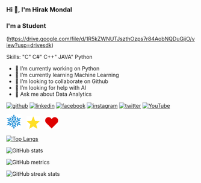 ### Hi 👋, I'm Hirak Mondal
### I'm a Student 

(https://drive.google.com/file/d/1R5kZWNUTJszthOzps7r84AobNQDuGjiO/view?usp=drivesdk)



Skills: "C" C#" C++" JAVA" Python

- 🔭 I’m currently working on Python 
- 🌱 I’m currently learning Machine Learning 
- 👯 I’m looking to collaborate on Github 
- 🤔 I’m looking for help with AI 
- 💬 Ask me about Data Analytics 


[<img src='https://cdn.jsdelivr.net/npm/simple-icons@3.0.1/icons/github.svg' alt='github' height='40'>](https://github.com/Hirak46)  [<img src='https://cdn.jsdelivr.net/npm/simple-icons@3.0.1/icons/linkedin.svg' alt='linkedin' height='40'>](https://www.linkedin.com/in/https://www.linkedin.com/in/hirak-mondal-94b651213//)  [<img src='https://cdn.jsdelivr.net/npm/simple-icons@3.0.1/icons/facebook.svg' alt='facebook' height='40'>](https://www.facebook.com/https://www.facebook.com/HirakMondal46)  [<img src='https://cdn.jsdelivr.net/npm/simple-icons@3.0.1/icons/instagram.svg' alt='instagram' height='40'>](https://www.instagram.com/https://www.instagram.com/hirak__mondal__//)  [<img src='https://cdn.jsdelivr.net/npm/simple-icons@3.0.1/icons/twitter.svg' alt='twitter' height='40'>](https://twitter.com/@hirak_46)  [<img src='https://cdn.jsdelivr.net/npm/simple-icons@3.0.1/icons/youtube.svg' alt='YouTube' height='40'>](https://www.youtube.com/channel/https://www.youtube.com/channel/UCMKvWhePXac7bpVYVHNf0LQ)  

<a href='https://archiveprogram.github.com/'><img src='https://raw.githubusercontent.com/acervenky/animated-github-badges/master/assets/acbadge.gif' width='40' height='40'></a> <a href='https://stars.github.com/'><img src='https://raw.githubusercontent.com/acervenky/animated-github-badges/master/assets/starbadge.gif' width='35' height='35'></a> <a href='https://docs.github.com/en/github/supporting-the-open-source-community-with-github-sponsors'><img src='https://raw.githubusercontent.com/acervenky/animated-github-badges/master/assets/sponsorbadge.gif' width='35' height='35'></a> 

[![Top Langs](https://github-readme-stats.vercel.app/api/top-langs/?username=Hirak46)](https://github.com/anuraghazra/github-readme-stats)

![GitHub stats](https://github-readme-stats.vercel.app/api?username=Hirak46&show_icons=true&count_private=true)  

![GitHub metrics](https://metrics.lecoq.io/Hirak46)  

![GitHub streak stats](https://github-readme-streak-stats.herokuapp.com/?user=Hirak46)  

